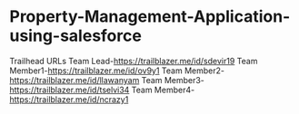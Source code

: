 # Property-Management-Application-using-salesforce

Trailhead URLs
Team Lead-https://trailblazer.me/id/sdevir19
Team Member1-https://trailblazer.me/id/ov9y1
Team Member2-https://trailblazer.me/id/llawanyam
Team Member3-https://trailblazer.me/id/tselvi34
Team Member4-https://trailblazer.me/id/ncrazy1
